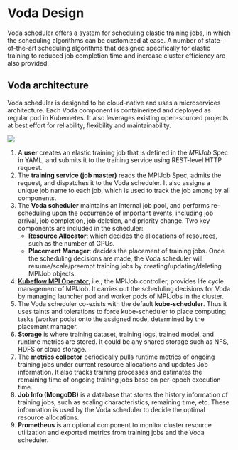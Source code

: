 # Voda Design

Voda scheduler offers a system for scheduling elastic training jobs, in which the scheduling algorithms can be customized at ease.  A number of state-of-the-art scheduling algorithms that designed specifically for elastic training to reduced job completion time and increase cluster efficiency are also provided.

## Voda architecture

Voda scheduler is designed to be cloud-native and uses a microservices architecture. Each Voda component is containerized and deployed as regular pod in Kubernetes. It also leverages existing open-sourced projects at best effort for reliability, flexibility and maintainability.

![](https://i.imgur.com/sqTwD6G.png)


1. A **user** creates an elastic training job that is defined in the *MPIJob* Spec in YAML, and submits it to the training service using REST-level HTTP request.
2. The **training service (job master)** reads the MPIJob Spec, admits the request, and dispatches it to the Voda scheduler. It also assigns a unique job name to each job, which is used to track the job among by all components.
3. The **Voda scheduler** maintains an internal job pool, and performs re-scheduling upon the occurrence of important events, including job arrival, job completion, job deletion, and priority change. Two key components are included in the scheduler:
    - **Resource Allocator**: which decides the allocations of resources, such as the number of GPUs.
    - **Placement Manager**: decides the placement of training jobs. Once the scheduling decisions are made, the Voda scheduler will resume/scale/preempt training jobs by creating/updating/deleting MPIJob objects.
4. [**Kubeflow MPI Operator**](https://github.com/kubeflow/mpi-operator), i.e., the MPIJob controller, provides life cycle management of MPIJob. It carries out the scheduling decisions for Voda by managing launcher pod and worker pods of MPIJobs in the cluster.
5. The Voda scheduler co-exists with the default **kube-scheduler**. Thus it uses taints and tolerations to force kube-scheduler to place computing tasks (worker pods) onto the assigned node, determined by the placement manager.
6. **Storage** is where training dataset, training logs, trained model, and runtime metrics are stored. It could be any shared storage such as NFS, HDFS or cloud storage.
7. The **metrics collector** periodically pulls runtime metrics of ongoing training jobs under current resource allocations and updates Job information. It also tracks training processes and estimates the remaining time of ongoing training jobs base on per-epoch execution time.
8. **Job Info (MongoDB)** is a database that stores the history information of training jobs, such as scaling characteristics, remaining time, etc. These information is used by the Voda scheduler to decide the optimal resource allocations.
9.  **Prometheus** is an optional component to monitor cluster resource utilization and exported metrics from training jobs and the Voda scheduler.




